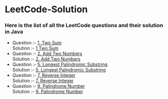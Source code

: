 # LeetCode-Solution

### Here is the list of all the LeetCode questions and their solution in Java
*  Question :- [1. Two Sum](https://leetcode.com/problems/two-sum/) <br>
   Solution :- [1 Two Sum](https://github.com/Mustafiz04/LeetCode-Solution/blob/master/1_Two_Sum.java)
   <br>
*  Question :- [2. Add Two Numbers](https://leetcode.com/problems/add-two-numbers/) <br>
   Solution :- [2. Add Two Numbers](https://github.com/Mustafiz04/LeetCode-Solution/blob/master/2_Add_Two_Numbers.java)
   <br>
*  Question :- [5. Longest Palindromic Substring](https://leetcode.com/problems/longest-palindromic-substring/) <br>
   Solution :- [5. Longest Palindromic Substring](https://github.com/Mustafiz04/LeetCode-Solution/blob/master/5_Longest_Palindromic_Substring.java)
   <br>
*  Question :- [7. Reverse Integer](https://leetcode.com/problems/reverse-integer/) <br>
   Solution :- [7. Reverse Integer](https://github.com/Mustafiz04/LeetCode-Solution/blob/master/7_Reverse_Integer.java)
   <br>
*  Question :- [9. Palindrome Number](https://leetcode.com/problems/palindrome-number/) <br>
   Solution :- [9. Palindrome Number](https://github.com/Mustafiz04/LeetCode-Solution/blob/master/9_Palindrome_Number.java)
   <br>
   
